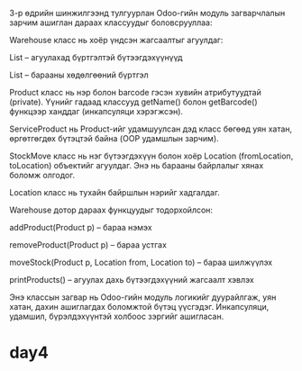 3-р өдрийн шинжилгээнд тулгуурлан Odoo-гийн модуль загварчлалын зарчим ашиглан дараах классуудыг боловсрууллаа:

Warehouse класс нь хоёр үндсэн жагсаалтыг агуулдаг:

List<Product> – агуулахад бүртгэлтэй бүтээгдэхүүнүүд

List<StockMove> – барааны хөдөлгөөний бүртгэл

Product класс нь нэр болон barcode гэсэн хувийн атрибутуудтай (private). Үүнийг гадаад классууд getName() болон getBarcode() функцээр ханддаг (инкапсуляци хэрэгжсэн).

ServiceProduct нь Product-ийг удамшуулсан дэд класс бөгөөд уян хатан, өргөтгөгдөх бүтэцтэй байна (OOP удамшлын зарчим).

StockMove класс нь нэг бүтээгдэхүүн болон хоёр Location (fromLocation, toLocation) объектийг агуулдаг. Энэ нь барааны байрлалыг хянах боломж олгодог.

Location класс нь тухайн байршлын нэрийг хадгалдаг.

Warehouse дотор дараах функцуудыг тодорхойлсон:

addProduct(Product p) – бараа нэмэх

removeProduct(Product p) – бараа устгах

moveStock(Product p, Location from, Location to) – бараа шилжүүлэх

printProducts() – агуулах дахь бүтээгдэхүүний жагсаалт хэвлэх

Энэ классын загвар нь Odoo-гийн модуль логикийг дуурайлгаж, уян хатан, дахин ашиглагдах боломжтой бүтэц үүсгэдэг. Инкапсуляци, удамшил, бүрэлдэхүүнтэй холбоос зэргийг ашигласан.

# day4
